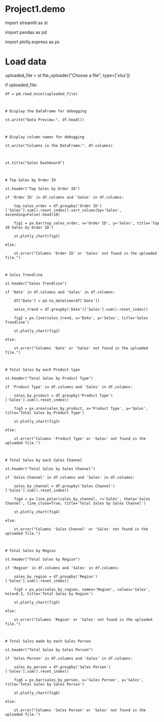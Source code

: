 # Project1.demo

import streamlit as st

import pandas as pd

import plotly.express as px



# Load data

uploaded_file = st.file_uploader("Choose a file", type=['xlsx'])



if uploaded_file:

    df = pd.read_excel(uploaded_file)

    

    # Display the DataFrame for debugging

    st.write("Data Preview:", df.head())



    # Display column names for debugging

    st.write("Columns in the DataFrame:", df.columns)



    st.title("Sales Dashboard")



    # Top Sales by Order ID

    st.header("Top Sales by Order ID")

    if 'Order ID' in df.columns and 'Sales' in df.columns:

        top_sales_order = df.groupby('Order ID')['Sales'].sum().reset_index().sort_values(by='Sales', ascending=False).head(10)

        fig1 = px.bar(top_sales_order, x='Order ID', y='Sales', title='Top 10 Sales by Order ID')

        st.plotly_chart(fig1)

    else:

        st.error("Columns 'Order ID' or 'Sales' not found in the uploaded file.")



    # Sales Trendline

    st.header("Sales Trendline")

    if 'Date' in df.columns and 'Sales' in df.columns:

        df['Date'] = pd.to_datetime(df['Date'])

        sales_trend = df.groupby('Date')['Sales'].sum().reset_index()

        fig2 = px.line(sales_trend, x='Date', y='Sales', title='Sales Trendline')

        st.plotly_chart(fig2)

    else:

        st.error("Columns 'Date' or 'Sales' not found in the uploaded file.")



    # Total Sales by each Product type

    st.header("Total Sales by Product Type")

    if 'Product Type' in df.columns and 'Sales' in df.columns:

        sales_by_product = df.groupby('Product Type')['Sales'].sum().reset_index()

        fig3 = px.area(sales_by_product, x='Product Type', y='Sales', title='Total Sales by Product Type')

        st.plotly_chart(fig3)

    else:

        st.error("Columns 'Product Type' or 'Sales' not found in the uploaded file.")



    # Total Sales by each Sales Channel

    st.header("Total Sales by Sales Channel")

    if 'Sales Channel' in df.columns and 'Sales' in df.columns:

        sales_by_channel = df.groupby('Sales Channel')['Sales'].sum().reset_index()

        fig4 = px.line_polar(sales_by_channel, r='Sales', theta='Sales Channel', line_close=True, title='Total Sales by Sales Channel')

        st.plotly_chart(fig4)

    else:

        st.error("Columns 'Sales Channel' or 'Sales' not found in the uploaded file.")



    # Total Sales by Region

    st.header("Total Sales by Region")

    if 'Region' in df.columns and 'Sales' in df.columns:

        sales_by_region = df.groupby('Region')['Sales'].sum().reset_index()

        fig5 = px.pie(sales_by_region, names='Region', values='Sales', hole=0.3, title='Total Sales by Region')

        st.plotly_chart(fig5)

    else:

        st.error("Columns 'Region' or 'Sales' not found in the uploaded file.")



    # Total Sales made by each Sales Person

    st.header("Total Sales by Sales Person")

    if 'Sales Person' in df.columns and 'Sales' in df.columns:

        sales_by_person = df.groupby('Sales Person')['Sales'].sum().reset_index()

        fig6 = px.bar(sales_by_person, x='Sales Person', y='Sales', title='Total Sales by Sales Person')

        st.plotly_chart(fig6)

    else:

        st.error("Columns 'Sales Person' or 'Sales' not found in the uploaded file.")
